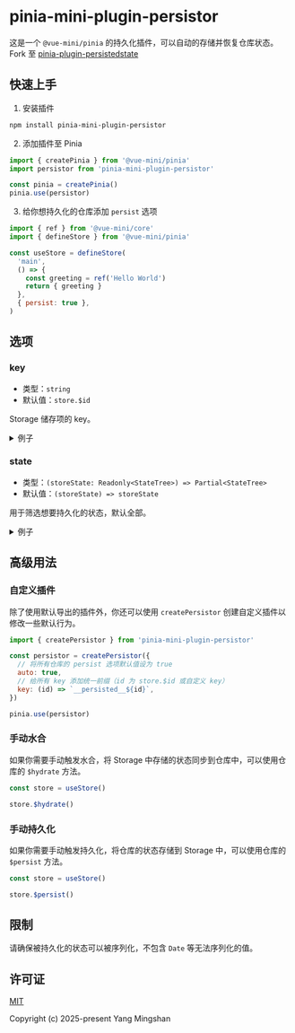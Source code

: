 # pinia-mini-plugin-persistor

这是一个 `@vue-mini/pinia` 的持久化插件，可以自动的存储并恢复仓库状态。Fork 至 [pinia-plugin-persistedstate](https://github.com/prazdevs/pinia-plugin-persistedstate)

## 快速上手

1. 安装插件

```bash
npm install pinia-mini-plugin-persistor
```

2. 添加插件至 Pinia

```js
import { createPinia } from '@vue-mini/pinia'
import persistor from 'pinia-mini-plugin-persistor'

const pinia = createPinia()
pinia.use(persistor)
```

3. 给你想持久化的仓库添加 `persist` 选项

```js
import { ref } from '@vue-mini/core'
import { defineStore } from '@vue-mini/pinia'

const useStore = defineStore(
  'main',
  () => {
    const greeting = ref('Hello World')
    return { greeting }
  },
  { persist: true },
)
```

## 选项

### key

- 类型：`string`
- 默认值：`store.$id`

Storage 储存项的 key。

<details>
<summary>例子</summary>

```js
const useStore = defineStore(
  'main',
  () => {
    const count = ref(0)
    return { count }
  },
  { persist: { key: 'my-custom-key' } },
)
```

</details>

### state

- 类型：`(storeState: Readonly<StateTree>) => Partial<StateTree>`
- 默认值：`(storeState) => storeState`

用于筛选想要持久化的状态，默认全部。

<details>
<summary>例子</summary>

```js
const useStore = defineStore(
  'main',
  () => {
    const count = ref(0)
    const greeting = ref('Hello World')
    return { count, greeting }
  },
  {
    persist: {
      // 仅持久化 count
      state: (storeState) => ({ count: storeState.count }),
    },
  },
)
```

</details>

## 高级用法

### 自定义插件

除了使用默认导出的插件外，你还可以使用 `createPersistor` 创建自定义插件以修改一些默认行为。

```js
import { createPersistor } from 'pinia-mini-plugin-persistor'

const persistor = createPersistor({
  // 将所有仓库的 persist 选项默认值设为 true
  auto: true,
  // 给所有 key 添加统一前缀（id 为 store.$id 或自定义 key）
  key: (id) => `__persisted__${id}`,
})

pinia.use(persistor)
```

### 手动水合

如果你需要手动触发水合，将 Storage 中存储的状态同步到仓库中，可以使用仓库的 `$hydrate` 方法。

```js
const store = useStore()

store.$hydrate()
```

### 手动持久化

如果你需要手动触发持久化，将仓库的状态存储到 Storage 中，可以使用仓库的 `$persist` 方法。

```js
const store = useStore()

store.$persist()
```

## 限制

请确保被持久化的状态可以被序列化，不包含 `Date` 等无法序列化的值。

## 许可证

[MIT](https://opensource.org/licenses/MIT)

Copyright (c) 2025-present Yang Mingshan
